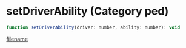 # setDriverAbility (Category ped)

```js
function setDriverAbility(driver: number, ability: number): void
```

[filename](setDriverAbility_m.md ':include')
